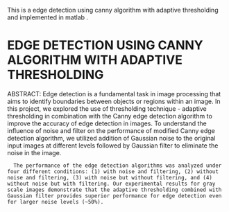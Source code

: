 
This is a edge detection using canny algorithm with adaptive thresholding and implemented in matlab .

<H1>EDGE DETECTION USING CANNY ALGORITHM WITH ADAPTIVE THRESHOLDING</H1>
 ABSTRACT:
      Edge detection is a fundamental task in image processing that aims to identify boundaries between objects or regions within an image. In this project, we explored the use of thresholding technique - adaptive thresholding in combination with the Canny edge detection algorithm to improve the accuracy of edge detection in images. To understand the influence of noise and filter on the performance of modified Canny edge detection algorithm, we utilized addition of Gaussian noise to the original input images at different levels followed by Gaussian filter to eliminate the noise in the image. 
      
      The performance of the edge detection algorithms was analyzed under four different conditions: (1) with noise and filtering, (2) without noise and filtering, (3) with noise but without filtering, and (4) without noise but with filtering. Our experimental results for gray scale images demonstrate that the adaptive thresholding combined with Gaussian filter provides superior performance for edge detection even for larger noise levels (~50%).
      
